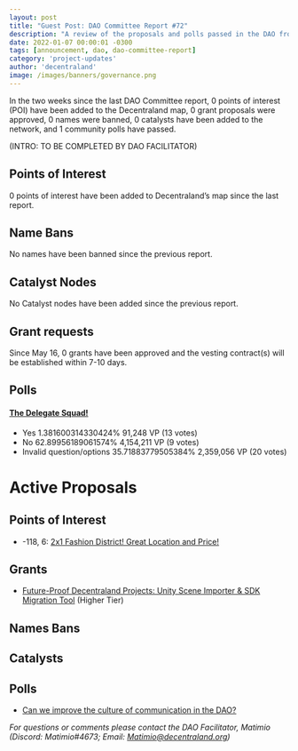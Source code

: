 ```yaml
---
layout: post
title: "Guest Post: DAO Committee Report #72"
description: "A review of the proposals and polls passed in the DAO from May 16 through May 31".
date: 2022-01-07 00:00:01 -0300
tags: [announcement, dao, dao-committee-report]
category: 'project-updates'
author: 'decentraland'
image: /images/banners/governance.png
---
```


In the two weeks since the last DAO Committee report, 0 points of interest (POI) have been added to the Decentraland map, 0 grant proposals were approved, 0 names were banned, 0 catalysts have been added to the network, and 1 community polls have passed.

(INTRO: TO BE COMPLETED BY DAO FACILITATOR)

## Points of Interest
0 points of interest have been added to Decentraland’s map since the last report.


## Name Bans

No names have been banned since the previous report.

## Catalyst Nodes
No Catalyst nodes have been added since the previous report.


## Grant requests
Since May 16, 0 grants have been approved and the vesting contract(s) will be established within 7-10 days.


## Polls

#### [The Delegate Squad!](https://governance.decentraland.org/proposal/?id=1480b7be-7349-43df-8ff4-62751817502e)

* Yes 1.381600314330424% 91,248 VP (13 votes)
* No 62.89956189061574% 4,154,211 VP (9 votes)
* Invalid question/options 35.71883779505384% 2,359,056 VP (20 votes)



# Active Proposals

## Points of Interest

* -118, 6: [2x1 Fashion District! Great Location and Price! ](https://governance.decentraland.org/proposal/?id=58332865-8c2d-40d2-8b3d-36017d0a4d1e)

## Grants

* [Future-Proof Decentraland Projects: Unity Scene Importer &amp; SDK Migration Tool](https://governance.decentraland.org/proposal/?id=1ebfb379-ebff-4c00-8d7c-b6a375f360d7) (Higher Tier)

## Names Bans


## Catalysts


## Polls

* [Can we improve the culture of communication in the DAO?](https://governance.decentraland.org/proposal/?id=4da45e6e-0ad6-41d8-976a-948fec72a699)

*For questions or comments please contact the DAO Facilitator, Matimio (Discord: Matimio#4673; Email: [Matimio@decentraland.org](mailto:Matimio@decentraland.org))*